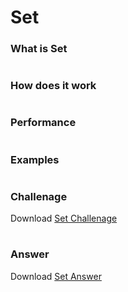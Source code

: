 <!-- 
What is the purpose of the data structure?

What is the performance of the data structure (you will need to talk about big O notation)?

What kind of problems can be solved using the data structure?

How would the data structure be used in Python (in some cases you will need to discuss recursion)?

What kind of errors are common when using the data structure? -->

# Set

### What is Set

#
### How does it work

#
### Performance
#
### Examples
#
### Challenage
Download [Set Challenage](set_challenage.py)
#
### Answer
Download [Set Answer](set_answer.py)